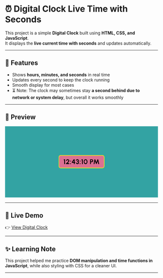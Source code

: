 # ⏰ Digital Clock Live Time with Seconds

This project is a simple **Digital Clock** built using **HTML, CSS, and JavaScript**.  
It displays the **live current time with seconds** and updates automatically.

---

## 🚀 Features
- Shows **hours, minutes, and seconds** in real time  
- Updates every second to keep the clock running  
- Smooth display for most cases  
- ⏳ Note: The clock may sometimes stay **a second behind due to network or system delay**, but overall it works smoothly

---

## 📸 Preview
![Digital Clock Preview](preview.png)  

---

## 🔗 Live Demo
👉 [View Digital Clock](https://livetimewithseconds.netlify.app/)  

---

## ✨ Learning Note
This project helped me practice **DOM manipulation and time functions in JavaScript**, while also styling with CSS for a cleaner UI.

---
